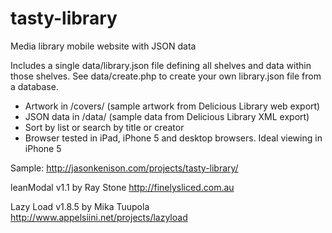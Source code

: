 tasty-library
=============

Media library mobile website with JSON data

Includes a single data/library.json file defining all shelves and data within those shelves. See data/create.php to create your own library.json file from a database.

* Artwork in /covers/ (sample artwork from Delicious Library web export)
* JSON data in /data/ (sample data from Delicious Library XML export)
* Sort by list or search by title or creator
* Browser tested in iPad, iPhone 5 and desktop browsers. Ideal viewing in iPhone 5

Sample:
http://jasonkenison.com/projects/tasty-library/

leanModal v1.1 by Ray Stone
http://finelysliced.com.au

Lazy Load v1.8.5 by Mika Tuupola
http://www.appelsiini.net/projects/lazyload